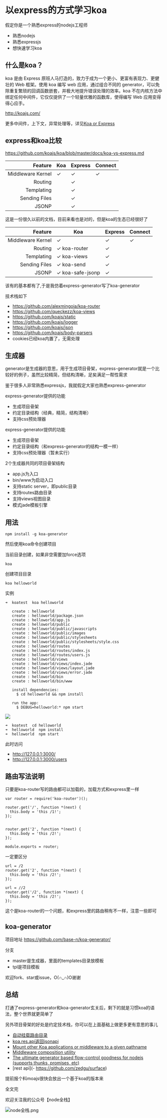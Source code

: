 # 以express的方式学习koa

假定你是一个熟悉express的nodejs工程师

- 熟悉nodejs
- 熟悉expressjs
- 想快速学习koa

## 什么是koa？

koa 是由 Express 原班人马打造的，致力于成为一个更小、更富有表现力、更健壮的 Web 框架。使用 koa 编写 web 应用，通过组合不同的 generator，可以免除重复繁琐的回调函数嵌套，并极大地提升错误处理的效率。koa 不在内核方法中绑定任何中间件，它仅仅提供了一个轻量优雅的函数库，使得编写 Web 应用变得得心应手。

http://koajs.com/

更多中间件，上下文，异常处理等，详见[Koa or Express](https://cnodejs.org/topic/55815f28395a0c1812f18257)


## express和koa比较

https://github.com/koajs/koa/blob/master/docs/koa-vs-express.md



| Feature           | Koa | Express | Connect |
|------------------:|-----|---------|---------|
| Middleware Kernel | ✓   | ✓       | ✓       |
| Routing           |     | ✓       |         |
| Templating        |     | ✓       |         |
| Sending Files     |     | ✓       |         |
| JSONP             |     | ✓       |         |


这是一份很久以前的文档，目前来看也是对的，但是koa的生态已经很好了

| Feature           | Koa | Express | Connect |
|------------------:|-----|---------|---------|
| Middleware Kernel | ✓   | ✓       | ✓       |
| Routing           | ✓ koa-router    | ✓       |         |
| Templating        | ✓ koa-views   | ✓       |         |
| Sending Files     | ✓ koa-send   | ✓       |         |
| JSONP             | ✓ koa-safe-jsonp   | ✓       |         |


该有的基本都有了,于是我仿着express-generator写了koa-generator

技术栈如下

- https://github.com/alexmingoia/koa-router
- https://github.com/queckezz/koa-views
- https://github.com/koajs/static
- https://github.com/koajs/logger
- https://github.com/koajs/json
- https://github.com/koajs/body-parsers
- cookies已经koa内置了，无需处理


## 生成器

generator是生成器的意思，用于生成项目骨架，express-generator就是一个比较好的例子，虽然比较精简，但结构清晰，足矣满足一帮性需求

鉴于很多人非常熟悉expressjs，我就假定大家也熟悉express-generator

express-generator提供的功能

- 生成项目骨架
- 约定目录结构（经典，精简，结构清晰）
- 支持css预处理器

express-generator提供的功能

- 生成项目骨架
- 约定目录结构（和express-generator的结构一模一样）
- 支持css预处理器（暂未实行）

2个生成器共同的项目骨架结构

- app.js为入口
- bin/www为启动入口
- 支持static server，即public目录
- 支持routes路由目录
- 支持views视图目录
- 模式jade模板引擎

## 用法

```
npm install -g koa-generator
```

然后使用koa命令创建项目

当前目录创建，如果非空需要加force选项

```
koa
```

创建项目目录

```
koa helloworld
```

实例

```
➜  koatest  koa helloworld

   create : helloworld
   create : helloworld/package.json
   create : helloworld/app.js
   create : helloworld/public
   create : helloworld/public/javascripts
   create : helloworld/public/images
   create : helloworld/public/stylesheets
   create : helloworld/public/stylesheets/style.css
   create : helloworld/routes
   create : helloworld/routes/index.js
   create : helloworld/routes/users.js
   create : helloworld/views
   create : helloworld/views/index.jade
   create : helloworld/views/layout.jade
   create : helloworld/views/error.jade
   create : helloworld/bin
   create : helloworld/bin/www

   install dependencies:
     $ cd helloworld && npm install

   run the app:
     $ DEBUG=helloworld:* npm start
```

![](docs/1.png)

```
➜  koatest  cd helloworld 
➜  helloworld  npm install
➜  helloworld  npm start
```

此时访问

- http://127.0.0.1:3000/
- http://127.0.0.1:3000/users

## 路由写法说明

只要是koa-router写的路由都可以加载的，加载方式和express里一样

```
var router = require('koa-router')();

router.get('/', function *(next) {
  this.body = 'this /1!';
});


router.get('2', function *(next) {
  this.body = 'this /2!';
});

module.exports = router;
```

一定要区分

```
url = /2
router.get('2', function *(next) {
  this.body = 'this /2!';
});
```

```
url = //2
router.get('/2', function *(next) {
  this.body = 'this /2!';
});
```

这个是koa-router的一个问题，和express里的路由稍有不一样，注意一些即可

## koa-generator

项目地址 https://github.com/base-n/koa-generator/

分支
  - master是生成器，里面的templates目录放模板
  - tpl是项目模板

欢迎fork、star或issue，O(∩_∩)O谢谢

## 总结

打通了express-generator和koa-generator玄关后，剩下的就是习惯koa的语法，整个世界就更简单了

另外项目骨架的好处是约定技术栈，你可以在上面基础上做更多更有意思的事儿

- [自动挂载路由目录](https://github.com/moajs/mount-koa-routes)
- [koa.res.api返回jsonapi](https://github.com/moajs/koa.res.api)
- [Mount other Koa applications or middleware to a given pathname](https://github.com/koajs/mount)
- [Middleware composition utility](https://github.com/koajs/compose)
- [The ultimate generator based flow-control goodness for nodejs (supports thunks, promises, etc)](https://github.com/tj/co)
- [rest api](- https://github.com/zedgu/surface)


提前报个料moajs很快会放出一个基于koa的版本来

全文完

欢迎关注我的公众号【node全栈】

![node全栈.png](//dn-cnode.qbox.me/FtALxsauUkYDGdzcuA5y6BaIdUMC)